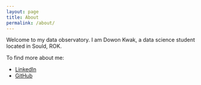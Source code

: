 ```yaml
---
layout: page
title: About
permalink: /about/
---
```


Welcome to my data observatory. I am Dowon Kwak, a data science student located in Sould, ROK.

To find more about me: 
- [LinkedIn](https://www.linkedin.com/in/mkang32/)
- [GitHub](https://github.com/mkang32)
